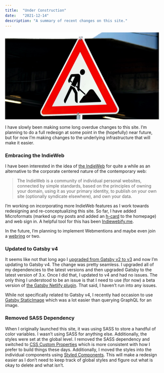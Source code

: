 ```yaml
---
title:  "Under Construction"
date:   "2021-12-14"
description: "A summary of recent changes on this site."
---
```


![Under Construction Image](./../../images/under-construction.jpg)

I have slowly been making some long overdue changes to this site. I’m planning to do a full redesign at some point in the (hopefully) near future, but for now I’m making changes to the underlying infrastructure that will make it easier.

### Embracing the IndieWeb

I have been interested in the idea of [the IndieWeb](https://indieweb.org/) for quite a while as an alternative to the corporate centered nature of the contemporary web:

> The IndieWeb is a community of individual personal websites, connected by simple standards, based on the principles of owning your domain, using it as your primary identity, to publish on your own site (optionally syndicate elsewhere), and own your data.

I’m working on incorporating more IndieWeb features as I work towards redesigning and re-conceptualizing this site. So far, I have added Microformats (marked up my posts and added an [h-card](https://microformats.org/wiki/h-card) to the homepage) and web sign in. A helpful tool for this has been [Indiewebify.me](https://indiewebify.me/).

In the future, I’m planning to implement Webmentions and maybe even join a [webring](https://en.wikipedia.org/wiki/Webring) or two.

### Updated to Gatsby v4

It seems like not that long ago I [upgraded from Gatsby v2 to v3](https://www.bobmatyas.com/blog/updating-gatsby-v2-v3/) and now I’m updating to Gatsby v4. The change was pretty seamless. I upgraded all of my dependencies to the latest versions and then upgraded Gatsby to the latest version of 3.x. Once I did that, I updated to v4 and had no issues. The only thing I understood to be an issue is that I need to use (for now) a beta version of [the Gatsby Netlify plugin](https://github.com/netlify/netlify-plugin-gatsby#install-the-gatsby-plugin). That said, I haven’t run into any issues. 

While not specifically related to Gatsby v4, I recently had occasion to use [Gatsby StaticImage](https://www.gatsbyjs.com/docs/reference/built-in-components/gatsby-plugin-image/#staticimage) which was a lot easier than querying GraphQL for an image.

### Removed SASS Dependency

When I originally launched this site, it was using SASS to store a handful of color variables. I wasn’t using SASS for anything else. Additionally, the styles were set at the global level. I removed the SASS dependency and switched to [CSS Custom Properties](https://developer.mozilla.org/en-US/docs/Web/CSS/Using_CSS_custom_properties) which is more consistent with how I prefer to build things these days. Additionally, I moved the styles into the individual components using [Styled Components](https://styled-components.com/). This will make a redesign easier as I don’t need to keep track of global styles and figure out what is okay to delete and what isn’t.